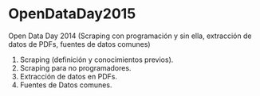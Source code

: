 # OpenDataDay2015
Open Data Day 2014 (Scraping con programación y sin ella, extracción de datos de PDFs, fuentes de datos comunes)  
  
1. Scraping (definición y conocimientos previos).
2. Scraping para no programadores.
3. Extracción de datos en PDFs.
4. Fuentes de Datos comunes.
